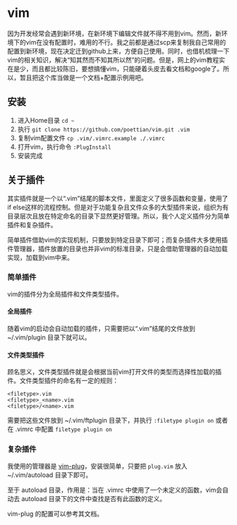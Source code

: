 vim
===============

因为开发经常会遇到新环境，在新环境下编辑文件就不得不用到vim。然而，新环境下的vim在没有配置时，难用的不行。我之前都是通过scp来复制我自己常用的配置到新环境，现在决定迁到github上来，方便自己使用。同时，也借机梳理一下vim的相关知识，解决“知其然而不知其所以然”的问题。但是，网上的vim教程实在是少，而且都比较陈旧，要想搞懂vim，只能硬着头皮去看文档和google了。所以，暂且把这个库当做是一个文档+配置示例用吧。

## 安装

1. 进入Home目录 `cd ~`
2. 执行 `git clone https://github.com/poettian/vim.git .vim`
3. 复制vim配置文件 `cp .vim/.vimrc.example ./.vimrc`
4. 打开vim，执行命令 `:PlugInstall`
5. 安装完成

## 关于插件

其实插件就是一个以“.vim”结尾的脚本文件，里面定义了很多函数和变量，使用了if else这样的流程控制。但是对于功能复杂且文件众多的大型插件来说，组织为有目录层次且放在特定命名的目录下显然更好管理。所以，我个人定义插件分为简单插件和复杂插件。

简单插件借助vim的实现机制，只要放到特定目录下即可；而复杂插件大多使用插件管理器，插件放置的目录也并非vim的标准目录，只是会借助管理器的自动加载实现，加载到vim中来。

### 简单插件

vim的插件分为全局插件和文件类型插件。

#### 全局插件

随着vim的启动会自动加载的插件，只需要把以“.vim”结尾的文件放到 ~/.vim/plugin 目录下就可以。

#### 文件类型插件

顾名思义，文件类型插件就是会根据当前vim打开文件的类型而选择性加载的插件。文件类型插件的命名有一定的规则：
```vim
<filetype>.vim
<filetype>_<name>.vim
<filetype>/<name>.vim
```
需要把这些文件放到 ~/.vim/ftplugin 目录下，并执行 `:filetype plugin on` 或者在 .vimrc 中配置 `filetype plugin on` 

### 复杂插件

我使用的管理器是 [vim-plug](https://github.com/junegunn/vim-plug)，安装很简单，只要把 `plug.vim` 放入 ~/.vim/autoload 目录下即可。

至于 autoload 目录，作用是：当在 .vimrc 中使用了一个未定义的函数，vim会自动去 autoload 目录下的文件中查找是否有此函数的定义。

vim-plug 的配置可以参考其文档。
